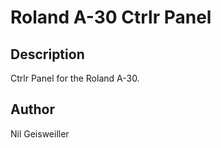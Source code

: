 Roland A-30 Ctrlr Panel
=======================

Description
-----------

Ctrlr Panel for the Roland A-30.

Author
------

Nil Geisweiller
